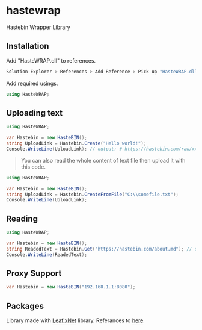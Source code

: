 # hastewrap
Hastebin Wrapper Library

## Installation

Add "HasteWRAP.dll" to references.
```bash
Solution Explorer > References > Add Reference > Pick up "HasteWRAP.dll"
```

Add required usings.
```csharp
using HasteWRAP;
```

## Uploading text 

```csharp
using HasteWRAP;

var Hastebin = new HasteBIN();
string UploadLink = Hastebin.Create("Hello world!");
Console.WriteLine(UploadLink); // output: # https://hastebin.com/raw/xxx
```
> You can also read the whole content of text file then upload it with this code.

```csharp
using HasteWRAP;

var Hastebin = new HasteBIN();
string UploadLink = Hastebin.CreateFromFile("C:\\somefile.txt");
Console.WriteLine(UploadLink);
```

## Reading  

```csharp
using HasteWRAP;

var Hastebin = new HasteBIN();
string ReadedText = Hastebin.Get("https://hastebin.com/about.md"); // or Get("key")
Console.WriteLine(ReadedText);
```

## Proxy Support

```csharp
var Hastebin = new HasteBIN("192.168.1.1:8080");
```

## Packages

Library made with [Leaf.xNet](https://github.com/csharp-leaf/Leaf.xNet) library.
Referances to [here](https://hastebin.com/about.md)
